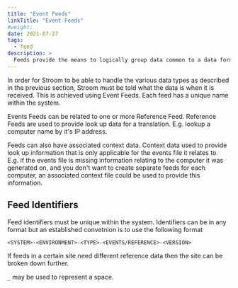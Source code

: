```yaml
---
title: "Event Feeds"
linkTitle: "Event Feeds"
#weight:
date: 2021-07-27
tags:
  - feed
description: >
  Feeds provide the means to logically group data common to a data format and source system.
---
```


In order for Stroom to be able to handle the various data types as described in the previous section, Stroom must be told what the data is when it is received.
This is achieved using Event Feeds.
Each feed has a unique name within the system.

Events Feeds can be related to one or more Reference Feed.
Reference Feeds are used to provide look up data for a translation.
E.g. lookup a computer name by it's IP address.

Feeds can also have associated context data.
Context data used to provide look up information that is only applicable for the events file it relates to.
E.g. if the events file is missing information relating to the computer it was generated on, and you don't want to create separate feeds for each computer, an associated context file could be used to provide this information.


## Feed Identifiers

Feed identifiers must be unique within the system.
Identifiers can be in any format but an established convetnion is to use the following format

```text
<SYSTEM>-<ENVIRONMENT>-<TYPE>-<EVENTS/REFERENCE>-<VERSION>
```

If feeds in a certain site need different reference data then the site can be broken down further.

`_` may be used to represent a space.
